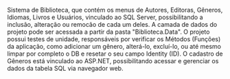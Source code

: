 Sistema de Biblioteca, que contém os menus de Autores, Editoras, Gêneros, Idiomas, Livros e Usuários, vinculado ao SQL Server, possibilitando a inclusão, alteração ou remocão de cada um deles.
A camada de dados do projeto pode ser acessada a partir da pasta "Biblioteca.Data".
O projeto possui testes de unidade, responsáveis por verificar os Métodos (Funções) da aplicação, como adicionar um gênero, alterá-lo, excluí-lo, ou até mesmo limpar por completo o DB e resetar o seu campo Identity (ID).
O cadastro de Gêneros está vinculado ao ASP.NET, possibilitando acessar e gerenciar os dados da tabela SQL via navegador web.
